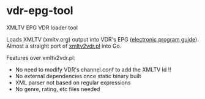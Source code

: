 vdr-epg-tool
============

XMLTV EPG VDR loader tool

Loads XMLTV (xmltv.org) output into VDR's EPG ([electronic program guide](http://en.wikipedia.org/wiki/Electronic_program_guide)). Almost
a straight port of [xmltv2vdr.pl](https://github.com/rdaoc/xmltv2vdr/blob/master/xmltv2vdr.pl) into Go.

Features over xmltv2vdr.pl:

* No need to modify VDR's channel.conf to add the XMLTV Id !!
* No external dependencies once static binary built
* XML parser not based on regular expressions
* No genre, rating, etc files needed
